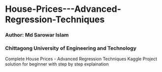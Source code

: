 # House-Prices---Advanced-Regression-Techniques <br>
### Author: Md Sarowar Islam <br>
### Chittagong University of Engineering and Technology <br>
Complete House Prices - Advanced Regression Techniques Kaggle Project solution for beginner with step by step explaination<br>
